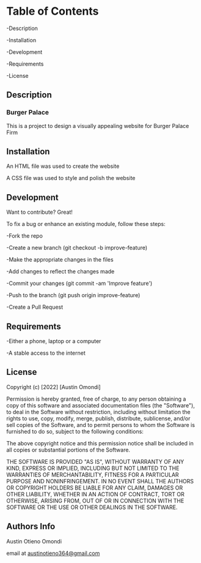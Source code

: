 # Table of Contents
  -Description
  
  -Installation
  
  -Development
  
  -Requirements
  
  -License

## Description
### Burger Palace
This is a project to design a visually appealing website for Burger Palace Firm
## Installation
An HTML file was used to create the website

A CSS file was used to style and polish the website
## Development
Want to contribute? Great!

To fix a bug or enhance an existing module, follow these steps:

  -Fork the repo

  -Create a new branch (git checkout -b improve-feature)

  -Make the appropriate changes in the files

  -Add changes to reflect the changes made

  -Commit your changes (git commit -am 'Improve feature')

  -Push to the branch (git push origin improve-feature)

  -Create a Pull Request
  
  ## Requirements
  -Either a phone, laptop or a computer
  
  -A stable access to the internet
  
## License
Copyright (c) [2022] [Austin Omondi]
 
 Permission is hereby granted, free of charge, to any person obtaining a copy
 of this software and associated documentation files (the "Software"), to deal
 in the Software without restriction, including without limitation the rights
 to use, copy, modify, merge, publish, distribute, sublicense, and/or sell
 copies of the Software, and to permit persons to whom the Software is
 furnished to do so, subject to the following conditions:
 
 The above copyright notice and this permission notice shall be included in all
 copies or substantial portions of the Software.
 
 THE SOFTWARE IS PROVIDED "AS IS", WITHOUT WARRANTY OF ANY KIND, EXPRESS OR
 IMPLIED, INCLUDING BUT NOT LIMITED TO THE WARRANTIES OF MERCHANTABILITY,
 FITNESS FOR A PARTICULAR PURPOSE AND NONINFRINGEMENT. IN NO EVENT SHALL THE
 AUTHORS OR COPYRIGHT HOLDERS BE LIABLE FOR ANY CLAIM, DAMAGES OR OTHER
 LIABILITY, WHETHER IN AN ACTION OF CONTRACT, TORT OR OTHERWISE, ARISING FROM,
 OUT OF OR IN CONNECTION WITH THE SOFTWARE OR THE USE OR OTHER DEALINGS IN THE
 SOFTWARE.
 
## Authors Info
Austin Otieno Omondi

email at austinotieno364@gmail.com
